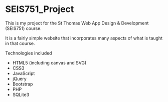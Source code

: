 # SEIS751_Project
This is my project for the St Thomas Web App Design &amp; Development (SEIS751) course.

It is a fairly simple website that incorporates many aspects of what is taught in that course.

Technologies included
- HTML5 (including canvas and SVG)
- CSS3
- JavaScript
- jQuery
- Bootstrap
- PHP
- SQLite3
